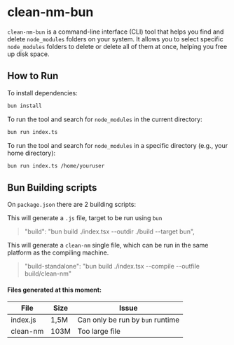 # clean-nm-bun

`clean-nm-bun` is a command-line interface (CLI) tool that helps you find and delete `node_modules` folders on your system. It allows you to select specific `node_modules` folders to delete or delete all of them at once, helping you free up disk space.

## How to Run

To install dependencies:

```bash
bun install
```

To run the tool and search for `node_modules` in the current directory:

```bash
bun run index.ts
```

To run the tool and search for `node_modules` in a specific directory (e.g., your home directory):

```bash
bun run index.ts /home/youruser
```

## Bun Building scripts

On `package.json` there are 2 building scripts:

This will generate a `.js` file, target to be run using `bun`
> "build": "bun build ./index.tsx --outdir ./build --target bun",

This will generate a `clean-nm` single file, which can be run in the same platform as the compiling machine.
> "build-standalone": "bun build ./index.tsx --compile --outfile build/clean-nm"


#### Files generated at this moment:

| File | Size | Issue |
| --- | --- | --- |
| index.js | 1,5M | Can only be run by `bun` runtime |
| clean-nm | 103M | Too large file |